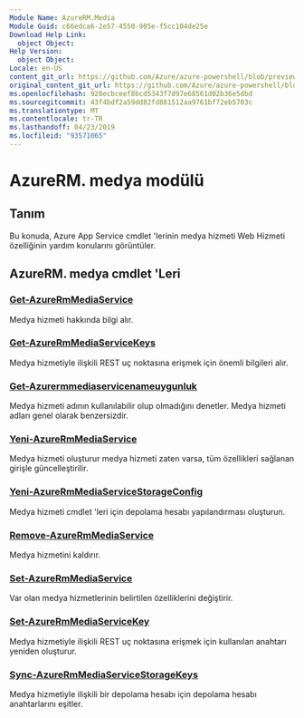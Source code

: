 ```yaml
---
Module Name: AzureRM.Media
Module Guid: c66edca6-2e57-4550-905e-f5cc104de25e
Download Help Link:
  object Object: 
Help Version:
  object Object: 
Locale: en-US
content_git_url: https://github.com/Azure/azure-powershell/blob/preview/src/ResourceManager/Media/Commands.Media/help/AzureRM.Media.md
original_content_git_url: https://github.com/Azure/azure-powershell/blob/preview/src/ResourceManager/Media/Commands.Media/help/AzureRM.Media.md
ms.openlocfilehash: 928ecbceef8bcd5343f7d97e68561d02b36e5dbd
ms.sourcegitcommit: 43f4bdf2a59dd82fd881512aa9761bf72eb5703c
ms.translationtype: MT
ms.contentlocale: tr-TR
ms.lasthandoff: 04/23/2019
ms.locfileid: "93571065"
---
```

# AzureRM. medya modülü
## Tanım
Bu konuda, Azure App Service cmdlet 'lerinin medya hizmeti Web Hizmeti özelliğinin yardım konularını görüntüler.

## AzureRM. medya cmdlet 'Leri
### [Get-AzureRmMediaService](Get-AzureRmMediaService.md)
Medya hizmeti hakkında bilgi alır.

### [Get-AzureRmMediaServiceKeys](Get-AzureRmMediaServiceKeys.md)
Medya hizmetiyle ilişkili REST uç noktasına erişmek için önemli bilgileri alır.

### [Get-Azurermmediaservicenameuygunluk](Get-AzureRmMediaServiceNameAvailability.md)
Medya hizmeti adının kullanılabilir olup olmadığını denetler.
Medya hizmeti adları genel olarak benzersizdir.

### [Yeni-AzureRmMediaService](New-AzureRmMediaService.md)
Medya hizmeti oluşturur medya hizmeti zaten varsa, tüm özellikleri sağlanan girişle güncelleştirilir.

### [Yeni-AzureRmMediaServiceStorageConfig](New-AzureRmMediaServiceStorageConfig.md)
Medya hizmeti cmdlet 'leri için depolama hesabı yapılandırması oluşturun.

### [Remove-AzureRmMediaService](Remove-AzureRmMediaService.md)
Medya hizmetini kaldırır.

### [Set-AzureRmMediaService](Set-AzureRmMediaService.md)
Var olan medya hizmetlerinin belirtilen özelliklerini değiştirir.

### [Set-AzureRmMediaServiceKey](Set-AzureRmMediaServiceKey.md)
Medya hizmetiyle ilişkili REST uç noktasına erişmek için kullanılan anahtarı yeniden oluşturur.

### [Sync-AzureRmMediaServiceStorageKeys](Sync-AzureRmMediaServiceStorageKeys.md)
Medya hizmetiyle ilişkili bir depolama hesabı için depolama hesabı anahtarlarını eşitler.

